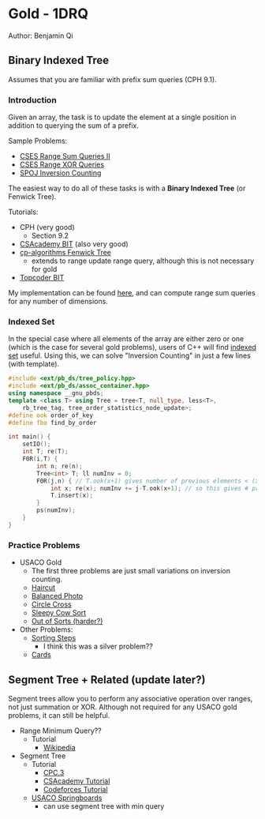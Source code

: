# Gold - 1DRQ

Author: Benjamin Qi

## Binary Indexed Tree

Assumes that you are familiar with prefix sum queries (CPH 9.1). 

### Introduction

Given an array, the task is to update the element at a single position in addition to querying the sum of a prefix.

Sample Problems:

  * [CSES Range Sum Queries II](https://cses.fi/problemset/task/1648)
  * [CSES Range XOR Queries](https://cses.fi/problemset/task/1650)
  * [SPOJ Inversion Counting](https://www.spoj.com/problems/INVCNT/)

The easiest way to do all of these tasks is with a **Binary Indexed Tree** (or Fenwick Tree). 

Tutorials:

  * CPH (very good)
	* Section 9.2
  * [CSAcademy BIT](https://csacademy.com/lesson/fenwick_trees) (also very good)
  * [cp-algorithms Fenwick Tree](https://cp-algorithms.com/data_structures/fenwick.html)
  	* extends to range update range query, although this is not necessary for gold
  * [Topcoder BIT](https://www.topcoder.com/community/data-science/data-science-tutorials/binary-indexed-trees/)

My implementation can be found [here](https://github.com/bqi343/USACO/blob/master/Implementations/content/data-structures/1D%20Range%20Queries%20(9.2)/BIT%20(9.2).h), and can compute range sum queries for any number of dimensions.

### Indexed Set

In the special case where all elements of the array are either zero or one (which is the case for several gold problems), users of C++ will find [indexed set](https://github.com/bqi343/USACO/blob/master/Implementations/content/data-structures/STL%20(5)/IndexedSet.h) useful. Using this, we can solve "Inversion Counting" in just a few lines (with template).

```cpp
#include <ext/pb_ds/tree_policy.hpp>
#include <ext/pb_ds/assoc_container.hpp>
using namespace __gnu_pbds;
template <class T> using Tree = tree<T, null_type, less<T>, 
	rb_tree_tag, tree_order_statistics_node_update>; 
#define ook order_of_key
#define fbo find_by_order

int main() {
	setIO();
	int T; re(T);
	F0R(i,T) {
		int n; re(n);
		Tree<int> T; ll numInv = 0;
		F0R(j,n) { // T.ook(x+1) gives number of previous elements < (x+1)
			int x; re(x); numInv += j-T.ook(x+1); // so this gives # previous elements > x
			T.insert(x);
		}
		ps(numInv);
	}
}
```

### Practice Problems

* USACO Gold
  * The first three problems are just small variations on inversion counting.
  * [Haircut](http://www.usaco.org/index.php?page=viewproblem2&cpid=1041)
  * [Balanced Photo](http://www.usaco.org/index.php?page=viewproblem2&cpid=693)
  * [Circle Cross](http://www.usaco.org/index.php?page=viewproblem2&cpid=719)
  * [Sleepy Cow Sort](http://usaco.org/index.php?page=viewproblem2&cpid=898)
  * [Out of Sorts (harder?)](http://www.usaco.org/index.php?page=viewproblem2&cpid=837)
* Other Problems:
  * [Sorting Steps](https://csacademy.com/contest/round-42/task/sorting-steps/) [](42)
  	* I think this was a silver problem??
  * [Cards](https://szkopul.edu.pl/problemset/problem/qpsk3ygf8MU7D_1Es0oc_xd8/site/?key=statement) [](81)

## Segment Tree + Related (update later?)

Segment trees allow you to perform any associative operation over ranges, not just summation or XOR. Although not required for any USACO gold problems, it can still be helpful.

* Range Minimum Query??
  * Tutorial
    * [Wikipedia](https://en.wikipedia.org/wiki/Range_minimum_query)
* Segment Tree
  * Tutorial
    * [CPC.3](https://github.com/SuprDewd/T-414-AFLV/tree/master/03_data_structures)
    * [CSAcademy Tutorial](https://csacademy.com/lesson/segment_trees/)
    * [Codeforces Tutorial](http://codeforces.com/blog/entry/18051)
  * [USACO Springboards](http://www.usaco.org/index.php?page=viewproblem2&cpid=995)
    * can use segment tree with min query